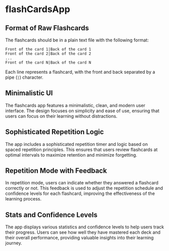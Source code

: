 # flashCardsApp

## Format of Raw Flashcards

The flashcards should be in a plain text file with the following format:

```
Front of the card 1|Back of the card 1
Front of the card 2|Back of the card 2
...
Front of the card N|Back of the card N
```

Each line represents a flashcard, with the front and back separated by a pipe (`|`) character.

## Minimalistic UI

The flashcards app features a minimalistic, clean, and modern user interface. The design focuses on simplicity and ease of use, ensuring that users can focus on their learning without distractions.

## Sophisticated Repetition Logic

The app includes a sophisticated repetition timer and logic based on spaced repetition principles. This ensures that users review flashcards at optimal intervals to maximize retention and minimize forgetting.

## Repetition Mode with Feedback

In repetition mode, users can indicate whether they answered a flashcard correctly or not. This feedback is used to adjust the repetition schedule and confidence levels for each flashcard, improving the effectiveness of the learning process.

## Stats and Confidence Levels

The app displays various statistics and confidence levels to help users track their progress. Users can see how well they have mastered each deck and their overall performance, providing valuable insights into their learning journey.

